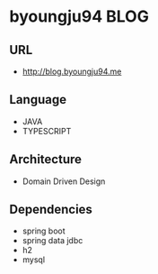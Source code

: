 # byoungju94 BLOG

## URL
- http://blog.byoungju94.me

## Language
- JAVA
- TYPESCRIPT

## Architecture
- Domain Driven Design

## Dependencies
- spring boot
- spring data jdbc
- h2
- mysql
